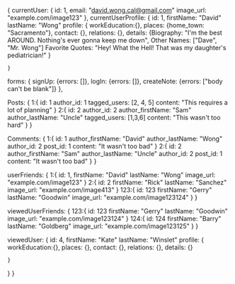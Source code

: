 {
  currentUser: {
    id: 1,
    email: "david.wong.cal@gmail.com"
    image_url: "example.com/image123"
  },
  currentUserProfile: {
    id: 1,
    firstName: "David"
    lastName: "Wong"
    profile: {
      workEducation:{},
      places: {home_town: "Sacramento"},
      contact: {},
      relations: {},
      details: {Biography: "I'm the best AROUND. Nothing's ever gonna keep me down",
                Other Names: ["Dave", "Mr. Wong"]
                Favorite Quotes: "Hey! What the Hell! That was my daughter's pediatrician!"
    }

    }
  forms: {
    signUp: {errors: []},
    logIn: {errors: []},
    createNote: {errors: ["body can't be blank"]}
  },

  Posts: {
    1:{
      id: 1
      author_id: 1
      tagged_users: [2, 4, 5]
      content: "This requires a lot of planning"
    }
    2:{
      id: 2
      author_id: 2
      author_firstName: "Sam"
      author_lastName: "Uncle"
      tagged_users: [1,3,6]
      content: "This wasn't too hard"
    }
  }

  Comments: {
    1:{
      id: 1
      author_firstName: "David"
      author_lastName: "Wong"
      author_id: 2
      post_id: 1
      content: "It wasn't too bad"
    }
    2:{
      id: 2
      author_firstName: "Sam"
      author_lastName: "Uncle"
      author_id: 2
      post_id: 1
      content: "It wasn't too bad"
    }
  }

  userFriends: {
    1:{
      id: 1,
      firstName: "David"
      lastName: "Wong"
      image_url: "example.com/image123"
    }
    2:{
      id: 2
      firstName: "Rick"
      lastName: "Sanchez"
      image_url: "example.com/image413"
    }
    123:{
      id: 123
      firstName: "Gerry"
      lastName: "Goodwin"
      image_url: "example.com/image123124"
    }
  }

  viewedUserFriends: {
    123:{
      id: 123
      firstName: "Gerry"
      lastName: "Goodwin"
      image_url: "example.com/image123124"
    }
    124:{
      id: 124
      firstName: "Barry"
      lastName: "Goldberg"
      image_url: "example.com/image123125"
    }
  }

  viewedUser: {
    id: 4,
    firstName: "Kate"
    lastName: "Winslet"
    profile: {
      workEducation:{},
      places: {},
      contact: {},
      relations: {},
      details: {}

    }


  }
}
